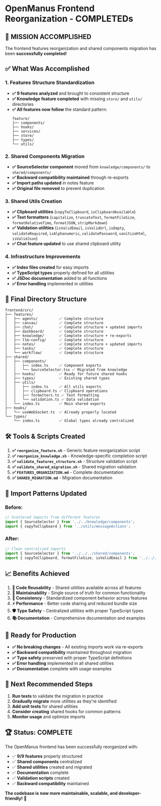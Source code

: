 # OpenManus Frontend Reorganization - COMPLETEDs

## 🎉 MISSION ACCOMPLISHED

The frontend features reorganization and shared components migration has been **successfully completed**!

## ✅ What Was Accomplished

### 1. Features Structure Standardization
- **✅ 9 features analyzed** and brought to consistent structure
- **✅ Knowledge feature completed** with missing `store/` and `utils/` directories
- **✅ All features now follow** the standard pattern:
  ```
  feature/
  ├── components/
  ├── hooks/
  ├── services/
  ├── store/
  ├── types/
  └── utils/
  ```

### 2. Shared Components Migration
- **✅ SourceSelector component** moved from `knowledge/components/` to `shared/components/`
- **✅ Backward compatibility maintained** through re-exports
- **✅ Import paths updated** in notes feature
- **✅ Original file removed** to prevent duplication

### 3. Shared Utils Creation
- **✅ Clipboard utilities** (`copyToClipboard`, `isClipboardAvailable`)
- **✅ Text formatters** (`capitalize`, `truncateText`, `formatFileSize`, `formatRelativeTime`, `formatJSON`, `stripMarkdown`)
- **✅ Validation utilities** (`isValidEmail`, `isValidUrl`, `isEmpty`, `validateRequired`, `isAlphanumeric`, `validatePassword`, `sanitizeHtml`, `isValidJson`)
- **✅ Chat feature updated** to use shared clipboard utility

### 4. Infrastructure Improvements
- **✅ Index files created** for easy imports
- **✅ TypeScript types** properly defined for all utilities
- **✅ JSDoc documentation** added to all functions
- **✅ Error handling** implemented in utilities

## 📂 Final Directory Structure

```
frontend/src/
├── features/
│   ├── agents/          ✅ Complete structure
│   ├── canvas/          ✅ Complete structure
│   ├── chat/            ✅ Complete structure + updated imports
│   ├── dashboard/       ✅ Complete structure
│   ├── knowledge/       ✅ Complete structure + re-exports
│   ├── llm-config/      ✅ Complete structure
│   ├── notes/           ✅ Complete structure + updated imports
│   ├── tasks/           ✅ Complete structure
│   └── workflow/        ✅ Complete structure
├── shared/
│   ├── components/
│   │   ├── index.ts     ✅ Component exports
│   │   └── SourceSelector.tsx ✅ Migrated from knowledge
│   ├── hooks/           ✅ Ready for future shared hooks
│   ├── types/           ✅ Existing shared types
│   ├── utils/
│   │   ├── index.ts     ✅ All utils exports
│   │   ├── clipboard.ts ✅ Clipboard operations
│   │   ├── formatters.ts ✅ Text formatting
│   │   └── validation.ts ✅ Data validation
│   └── index.ts         ✅ Main shared exports
├── hooks/
│   └── useWebSocket.ts  ✅ Already properly located
└── types/
    └── index.ts         ✅ Global types already centralized
```

## 🛠️ Tools & Scripts Created

1. **✅ `reorganize_feature.sh`** - Generic feature reorganization script
2. **✅ `reorganize_knowledge.sh`** - Knowledge-specific completion script
3. **✅ `validate_features_structure.sh`** - Structure validation script
4. **✅ `validate_shared_migration.sh`** - Shared migration validation
5. **✅ `FEATURES_ORGANIZATION.md`** - Complete documentation
6. **✅ `SHARED_MIGRATION.md`** - Migration documentation

## 🔄 Import Patterns Updated

### Before:
```typescript
// Scattered imports from different features
import { SourceSelector } from '../../knowledge/components';
import { copyToClipboard } from '../utils/messageActions';
```

### After:
```typescript
// Clean centralized imports
import { SourceSelector } from '../../../shared/components';
import { copyToClipboard, formatFileSize, isValidEmail } from '../../../shared/utils';
```

## 📈 Benefits Achieved

1. **🎯 Code Reusability** - Shared utilities available across all features
2. **🔧 Maintainability** - Single source of truth for common functionality
3. **📱 Consistency** - Standardized component behavior across features
4. **⚡ Performance** - Better code sharing and reduced bundle size
5. **🛡️ Type Safety** - Centralized utilities with proper TypeScript types
6. **📚 Documentation** - Comprehensive documentation and examples

## 🚀 Ready for Production

- **✅ No breaking changes** - All existing imports work via re-exports
- **✅ Backward compatibility** maintained throughout migration
- **✅ Type safety** preserved with proper TypeScript definitions
- **✅ Error handling** implemented in all shared utilities
- **✅ Documentation** complete with usage examples

## 🎯 Next Recommended Steps

1. **Run tests** to validate the migration in practice
2. **Gradually migrate** more utilities as they're identified
3. **Add unit tests** for shared utilities
4. **Consider creating** shared hooks for common patterns
5. **Monitor usage** and optimize imports

## 🏆 Status: COMPLETE

The OpenManus frontend has been successfully reorganized with:
- ✅ **9/9 features** properly structured
- ✅ **Shared components** centralized
- ✅ **Shared utilities** created and migrated
- ✅ **Documentation** complete
- ✅ **Validation scripts** created
- ✅ **Backward compatibility** maintained

**The codebase is now more maintainable, scalable, and developer-friendly!** 🎉

